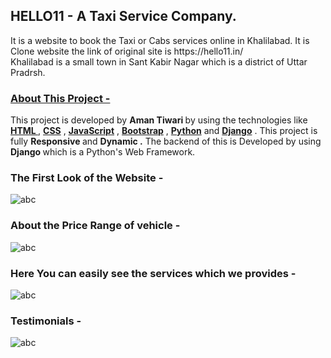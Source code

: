 <h2><b>HELLO11 - A Taxi Service Company. </b></h2>
<p>It is a website to book the Taxi or Cabs services online in Khalilabad. It is Clone website the link of original site is https://hello11.in/<br>
Khalilabad is a small town in Sant Kabir Nagar which is a district of Uttar Pradrsh. </p>
<h3><u>About This Project - </u></h3>
<p>This project is developed by <b>Aman Tiwari </b> by  using the technologies like <b><U>HTML </U></b>, <b><U>CSS</U></b> , <b><U>JavaScript</U></b> , <b><U>Bootstrap</U></b> , <b><U>Python</U></b> and <b><U>Django</U></b> . This project is fully <b> Responsive </b> and <B> Dynamic .</B> The backend of this is Developed by using <B> Django </B> which is a Python's Web Framework. </p>
<h3 styele='TEXT-DECORATION:"UNDERLINE"'>The First Look of the Website - </h3>
<img src="https://github.com/AmanTiwari83/Hello11/assets/155237355/f2898176-12dd-416b-8714-abe3424bc610" alt="abc"/>
<h3>About the Price Range of vehicle - </h3>
<img src="https://github.com/AmanTiwari83/Hello11/assets/155237355/6df310a2-5eb1-413f-8675-8949086d2be8" alt="abc"/>
<h3>Here You can easily see the services which we provides - </h3>
<img src="https://github.com/AmanTiwari83/Hello11/assets/155237355/1a67f4de-0f94-4aa1-b04e-30b29c2176a6" alt="abc"/>
<h3>Testimonials - </h3>
<img src="https://github.com/AmanTiwari83/Hello11/assets/155237355/c7faa5dc-9eab-433b-afb7-cfd0648c8bbd" alt="abc"/>


